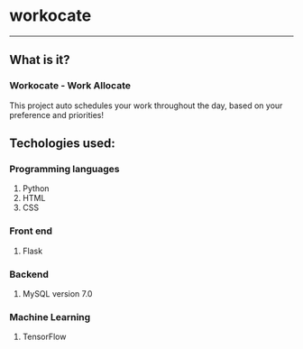 # workocate

___

## What is it?
### Workocate - Work Allocate

This project auto schedules your work throughout the day, based on your preference and priorities!

## Techologies used:

### Programming  languages
1. Python
2. HTML
3. CSS

### Front end
1. Flask

### Backend
1. MySQL version 7.0

### Machine Learning
1. TensorFlow

